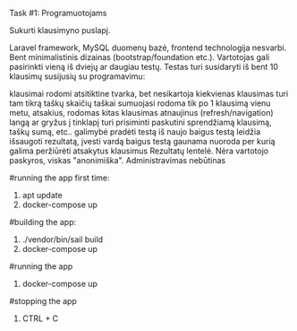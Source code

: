Task #1: Programuotojams

Sukurti klausimyno puslapį.

Laravel framework, MySQL duomenų bazė, frontend technologija nesvarbi. Bent minimalistinis dizainas (bootstrap/foundation etc.). Vartotojas gali pasirinkti vieną iš dviejų ar daugiau testų. Testas turi susidaryti iš bent 10 klausimų susijusių su programavimu:

klausimai rodomi atsitiktine tvarka, bet nesikartoja
kiekvienas klausimas turi tam tikrą taškų skaičių
taškai sumuojasi
rodoma tik po 1 klausimą vienu metu, atsakius, rodomas kitas klausimas
atnaujinus (refresh/navigation) langą ar gryžus į tinklapį turi prisiminti paskutini sprendžiamą klausimą, taškų sumą, etc..
galimybė pradėti testą iš naujo
baigus testą leidžia išsaugoti rezultatą, įvesti vardą
baigus testą gaunama nuoroda per kurią galima peržiūrėti atsakytus klausimus
Rezultatų lentelė. Nėra vartotojo paskyros, viskas "anonimiška". Administravimas nebūtinas



#running the app first time:
1. apt update
2. docker-compose up

#building the app:
1. ./vendor/bin/sail build
2. docker-compose up

#running the app
1. docker-compose up

#stopping the app
1. CTRL + C